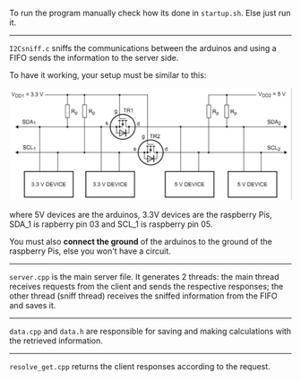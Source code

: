 To run the program manually check how its done in `startup.sh`. Else just run it.

<hr>

`I2Csniff.c` sniffs the communications between the arduinos and using a FIFO sends the information to the server side.

To have it working, your setup must be similar to this:

![I2C connection](https://github.com/Mrrvm/SCDTR/blob/master/papers/level_shifters.png "I2C connection")

where 5V devices are the arduinos, 3.3V devices are the raspberry Pis, SDA_1 is rapberry pin 03 and SCL_1 is raspberry pin 05.

You must also **connect the ground** of the arduinos to the ground of the raspberry Pis, else you won't have a circuit.

<hr>

`server.cpp` is the main server file. It generates 2 threads: the main thread receives requests from the client and sends the respective responses;
the other thread (sniff thread) receives the sniffed information from the FIFO and saves it.

<hr>

`data.cpp` and `data.h` are responsible for saving and making calculations with the retrieved information.

<hr>

`resolve_get.cpp` returns the client responses according to the request.
